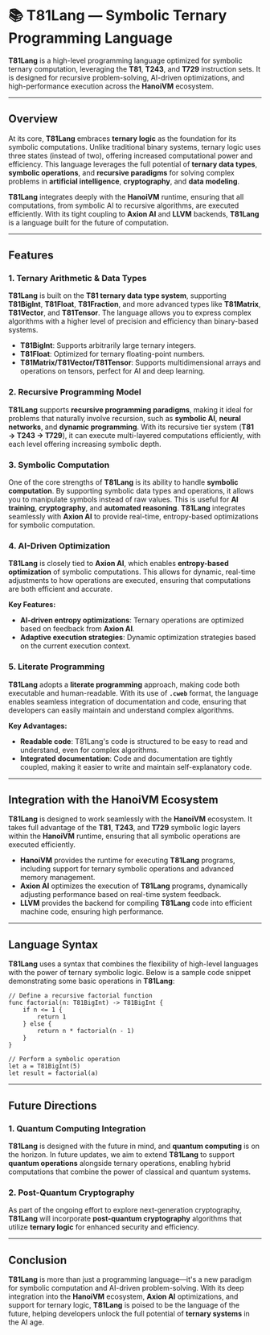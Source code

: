 # 📚 T81Lang — Symbolic Ternary Programming Language

**T81Lang** is a high-level programming language optimized for symbolic ternary computation, leveraging the **T81**, **T243**, and **T729** instruction sets. It is designed for recursive problem-solving, AI-driven optimizations, and high-performance execution across the **HanoiVM** ecosystem.

---

## Overview

At its core, **T81Lang** embraces **ternary logic** as the foundation for its symbolic computations. Unlike traditional binary systems, ternary logic uses three states (instead of two), offering increased computational power and efficiency. This language leverages the full potential of **ternary data types**, **symbolic operations**, and **recursive paradigms** for solving complex problems in **artificial intelligence**, **cryptography**, and **data modeling**.

**T81Lang** integrates deeply with the **HanoiVM** runtime, ensuring that all computations, from symbolic AI to recursive algorithms, are executed efficiently. With its tight coupling to **Axion AI** and **LLVM** backends, **T81Lang** is a language built for the future of computation.

---

## Features

### 1. **Ternary Arithmetic & Data Types**

   **T81Lang** is built on the **T81 ternary data type system**, supporting **T81BigInt**, **T81Float**, **T81Fraction**, and more advanced types like **T81Matrix**, **T81Vector**, and **T81Tensor**. The language allows you to express complex algorithms with a higher level of precision and efficiency than binary-based systems.

   - **T81BigInt**: Supports arbitrarily large ternary integers.
   - **T81Float**: Optimized for ternary floating-point numbers.
   - **T81Matrix/T81Vector/T81Tensor**: Supports multidimensional arrays and operations on tensors, perfect for AI and deep learning.

### 2. **Recursive Programming Model**

   **T81Lang** supports **recursive programming paradigms**, making it ideal for problems that naturally involve recursion, such as **symbolic AI**, **neural networks**, and **dynamic programming**. With its recursive tier system (**T81 → T243 → T729**), it can execute multi-layered computations efficiently, with each level offering increasing symbolic depth.

### 3. **Symbolic Computation**

   One of the core strengths of **T81Lang** is its ability to handle **symbolic computation**. By supporting symbolic data types and operations, it allows you to manipulate symbols instead of raw values. This is useful for **AI training**, **cryptography**, and **automated reasoning**. **T81Lang** integrates seamlessly with **Axion AI** to provide real-time, entropy-based optimizations for symbolic computation.

### 4. **AI-Driven Optimization**

   **T81Lang** is closely tied to **Axion AI**, which enables **entropy-based optimization** of symbolic computations. This allows for dynamic, real-time adjustments to how operations are executed, ensuring that computations are both efficient and accurate.

   **Key Features:**
   - **AI-driven entropy optimizations**: Ternary operations are optimized based on feedback from **Axion AI**.
   - **Adaptive execution strategies**: Dynamic optimization strategies based on the current execution context.

### 5. **Literate Programming**

   **T81Lang** adopts a **literate programming** approach, making code both executable and human-readable. With its use of **`.cweb`** format, the language enables seamless integration of documentation and code, ensuring that developers can easily maintain and understand complex algorithms.

   **Key Advantages:**
   - **Readable code**: T81Lang's code is structured to be easy to read and understand, even for complex algorithms.
   - **Integrated documentation**: Code and documentation are tightly coupled, making it easier to write and maintain self-explanatory code.

---

## Integration with the HanoiVM Ecosystem

**T81Lang** is designed to work seamlessly with the **HanoiVM** ecosystem. It takes full advantage of the **T81**, **T243**, and **T729** symbolic logic layers within the **HanoiVM** runtime, ensuring that all symbolic operations are executed efficiently.

- **HanoiVM** provides the runtime for executing **T81Lang** programs, including support for ternary symbolic operations and advanced memory management.
- **Axion AI** optimizes the execution of **T81Lang** programs, dynamically adjusting performance based on real-time system feedback.
- **LLVM** provides the backend for compiling **T81Lang** code into efficient machine code, ensuring high performance.

---

## Language Syntax

**T81Lang** uses a syntax that combines the flexibility of high-level languages with the power of ternary symbolic logic. Below is a sample code snippet demonstrating some basic operations in **T81Lang**:

```t81lang
// Define a recursive factorial function
func factorial(n: T81BigInt) -> T81BigInt {
    if n <= 1 {
        return 1
    } else {
        return n * factorial(n - 1)
    }
}

// Perform a symbolic operation
let a = T81BigInt(5)
let result = factorial(a)
```

---

## Future Directions

### 1. **Quantum Computing Integration**

   **T81Lang** is designed with the future in mind, and **quantum computing** is on the horizon. In future updates, we aim to extend **T81Lang** to support **quantum operations** alongside ternary operations, enabling hybrid computations that combine the power of classical and quantum systems.

### 2. **Post-Quantum Cryptography**

   As part of the ongoing effort to explore next-generation cryptography, **T81Lang** will incorporate **post-quantum cryptography** algorithms that utilize **ternary logic** for enhanced security and efficiency.

---

## Conclusion

**T81Lang** is more than just a programming language—it's a new paradigm for symbolic computation and AI-driven problem-solving. With its deep integration into the **HanoiVM** ecosystem, **Axion AI** optimizations, and support for ternary logic, **T81Lang** is poised to be the language of the future, helping developers unlock the full potential of **ternary systems** in the AI age.
